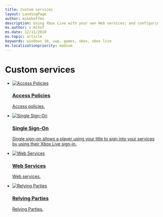 ```yaml
---
title: Custom services
layout: LandingPage
author: mikehoffms
description: Using Xbox Live with your own Web services; and configuring relying parties, single sign-on, and access policies.
ms.author: v-mihof
ms.date: 12/11/2018
ms.topic: article
keywords: windows 10, uwp, games, xbox, xbox live
ms.localizationpriority: medium
---
```


<h1>Custom services </h1>

<ul class="cardsF panelContent cols cols2">
    <li>
        <a href="access-policies/live-access-policies-nav.md">
            <div class="cardSize">
                <div class="cardPadding">
                    <div class="card">
                        <div class="cardImageOuter">
                            <div class="cardImage">
                                <img src="https://docs.microsoft.com/media/common/i_guidelines.svg" alt="Access Policies" />
                            </div>
                        </div>
                        <div class="cardText">
                            <h3>Access Policies</h3>
                            <p>Access policies.</p>
                        </div>
                    </div>
                </div>
            </div>
        </a>
    </li>
    <li>
        <a href="single-sign-on/live-single-sign-on-nav.md">
            <div class="cardSize">
                <div class="cardPadding">
                    <div class="card">
                        <div class="cardImageOuter">
                            <div class="cardImage">
                                <img src="https://docs.microsoft.com/media/common/i_identity-protection.svg" alt="Single Sign-On" />
                            </div>
                        </div>
                        <div class="cardText">
                            <h3>Single Sign-On</h3>
                            <p>Single sign-on allows a player using your title to sign into your services by using their Xbox Live sign-in.</p>
                        </div>
                    </div>
                </div>
            </div>
        </a>
    </li>
    <li>
        <a href="web-services/live-web-services-nav.md">
            <div class="cardSize">
                <div class="cardPadding">
                    <div class="card">
                        <div class="cardImageOuter">
                            <div class="cardImage">
                                <img src="https://docs.microsoft.com/media/common/i_service-hooks.svg" alt="Web Services" />
                            </div>
                        </div>
                        <div class="cardText">
                            <h3>Web Services</h3>
                            <p>Web services.</p>
                        </div>
                    </div>
                </div>
            </div>
        </a>
    </li>
    <li>
        <a href="relying-parties/live-relying-parties-nav.md">
            <div class="cardSize">
                <div class="cardPadding">
                    <div class="card">
                        <div class="cardImageOuter">
                            <div class="cardImage">
                                <img src="https://docs.microsoft.com/media/common/i_link.svg" alt="Relying Parties" />
                            </div>
                        </div>
                        <div class="cardText">
                            <h3>Relying Parties</h3>
                            <p>Relying Parties.</p>
                        </div>
                    </div>
                </div>
            </div>
        </a>
    </li>
</ul>
